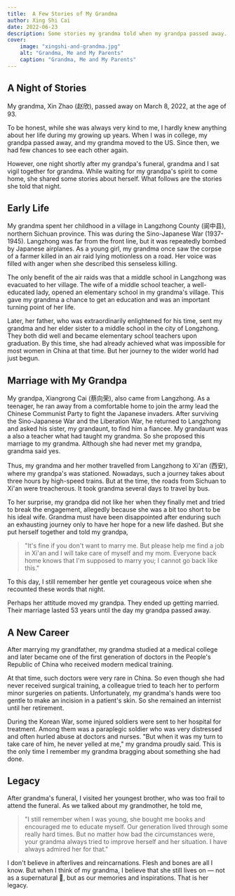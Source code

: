 ```yaml
---
title:  A Few Stories of My Grandma
author: Xing Shi Cai
date: 2022-06-23
description: Some stories my grandma told when my grandpa passed away.
cover:
    image: "xingshi-and-grandma.jpg"
    alt: "Grandma, Me and My Parents"
    caption: "Grandma, Me and My Parents"
---
```


## A Night of Stories

My grandma, Xin Zhao (赵欣), passed away on March 8, 2022, at the age of 93.

To be honest, while she was always very kind to me, I hardly knew anything about
her life during my growing up years. When I was in college, my grandpa passed
away, and my grandma moved to the US. Since then, we had few chances to see each
other again.

However, one night shortly after my grandpa's funeral, grandma and I sat vigil
together for grandma. While waiting for my grandpa's spirit to come home, she
shared some stories about herself. What follows are the stories she told that
night.

## Early Life

My grandma spent her childhood in a village in Langzhong County (阆中县),
northern Sichuan province.  This was during the Sino-Japanese War (1937-1945).
Langzhong was far from the front line, but it was repeatedly bombed by Japanese
airplanes. As a young girl, my grandma once saw the corpse of a farmer killed in
an air raid lying motionless on a road. Her voice was filled with anger when she
described this senseless killing.

The only benefit of the air raids was that a middle school in Langzhong was
evacuated to her village. The wife of a middle school teacher, 
a well-educated lady, opened an elementary school in my grandma's village.
This gave my grandma a chance to get an education and
was an important turning point of her life.

Later, her father, who was extraordinarily enlightened for his time, sent my
grandma and her elder sister to a middle school in the city of Longzhong. They
both did well and became elementary school teachers upon graduation.  By this
time, she had already achieved what was impossible for most women in China at
that time. But her journey to the wider world had just begun.

## Marriage with My Grandpa

My grandpa, Xiangrong Cai (蔡向荣), also came from Langzhong.  As a teenager, he
ran away from a comfortable home to join the army lead the Chinese Communist
Party to fight the Japanese invaders. After surviving the Sino-Japanese War and
the Liberation War, he returned to Langzhong and asked his sister, my grandaunt,
to find him a fiancee. My grandaunt was a also a teacher what had taught my
grandma.  So she proposed this marriage to my grandma.  Although she had
never met my grandpa, grandma said yes.

Thus, my grandma and her mother travelled from Langzhong to Xi'an (西安), where
my grandpa's was stationed. Nowadays, such a journey takes about three hours by
high-speed trains. But at the time, the roads from Sichuan to Xi'an were
treacherous.  It took grandma several days to travel by bus.

To her surprise, my grandpa did not like her when they finally met and tried to
break the engagement, allegedly because she was a bit too short to be his ideal wife.
Grandma must have been disappointed after enduring such an exhausting journey
only to have her hope for a new life dashed. But she put herself together and
told my grandpa,

> "It's fine if you don't want to marry me. 
> But please help me find a job in Xi'an
> and I will take care of myself and my mom. 
> Everyone back home knows that I'm supposed to marry you; 
> I cannot go back like this."

To this day, I still remember her gentle yet courageous voice when she recounted
these words that night.

Perhaps her attitude moved my grandpa. They ended up getting married. 
Their marriage lasted 53 years until the day my grandpa passed away.

## A New Career

After marrying my grandfather, my grandma studied at a medical college and later
became one of the first generation of doctors in the People's Republic of China
who received modern medical training.

At that time, such doctors were very rare in China. So even though she had never
received surgical training, a colleague tried to teach her to perform minor
surgeries on patients. Unfortunately, my grandma's hands were too gentle to
make an incision in a patient's skin. So she remained an internist until her
retirement.

During the Korean War, some injured soldiers were sent to her hospital for
treatment. Among them was a paraplegic soldier who was very distressed and often
hurled abuse at doctors and nurses. "But when it was my turn to take care of
him, he never yelled at me," my grandma proudly said. This is the only time
I remember my grandma bragging about something she had done.

## Legacy

After grandma's funeral, I visited her youngest brother, who was too frail to
attend the funeral.  As we talked about my grandmother, he told me,

> "I still remember when I was young, 
> she bought me books and encouraged me to educate myself. 
> Our generation lived through some really hard times. 
> But no matter how bad the circumstances were, 
> your grandma always tried to improve herself and her situation. 
> I have always admired her for that."

I don't believe in afterlives and reincarnations. Flesh and bones are all I
know. But when I think of my grandma, I believe that she still lives on — not as
a supernatural 👻, but as our memories and inspirations. That is her legacy.
